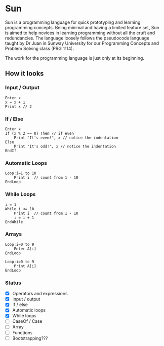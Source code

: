 # Sun

Sun is a programming language for quick prototyping and learning programming concepts. Being minimal and having a limited feature set, Sun is aimed to help novices in learning programming without all the cruft and redundancies. The language loosely follows the pseudocode language taught by Dr Juan in Sunway University for our Programming Concepts and Problem Solving class (PRG 1114).

The work for the programming language is just only at its beginning.

## How it looks

### Input / Output

```
Enter x
x = x + 1
Print x // 2
```

### If / Else
```
Enter x
If (x % 2 == 0) Then // if even
    Print "It's even!", x // notice the indentation
Else
    Print "It's odd!", x // notice the indentation
EndIf
```

### Automatic Loops
```
Loop:i=1 to 10
    Print i  // count from 1 - 10
EndLoop
```

### While Loops
```
i = 1
While i <= 10
	Print i  // count from 1 - 10
	i = i + 1
EndWhile
```

### Arrays
```
Loop:i=0 to 9
    Enter A[i]
EndLoop

Loop:i=0 to 9
    Print A[i]
EndLoop
```

### Status
- [x] Operators and expressions
- [x] Input / output
- [x] If / else
- [x] Automatic loops
- [x] While loops
- [ ] CaseOf / Case
- [ ] Array
- [ ] Functions
- [ ] Bootstrapping???
